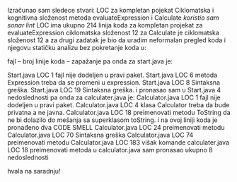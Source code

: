 Izračunao sam sledece stvari:
LOC za kompletan pojekat
Ciklomatska i kognitivna složenost metoda evaluateExpression i Calculate
 *koristio sam sonar lint* 
LOC ima ukupno 214 linija koda za kompletan projekat
 za evaluateExpression ciklomatska složenost 12 za Calculate je ciklomatska složenost 12 
 a za drugi zadatak je bio da uradim neformalan pregled koda i njegovu statičku analizu bez pokretanje koda u:

fajl – broj linije koda – zapažanje
pa onda za start.java je:

Start.java LOC 1  fajl nije dodeljen u pravi paket.
Start.java LOC 6  metoda Expression treba da se promeni u expression. 
Start.java LOC 8  Sintaksna greška.
Start.java LOC 19 Sintaksna greška.
i pronasao sam u Start.java 4 nedoslednosti
pa onda za calculater.java je:
Calculator.java LOC 1 fajl nije dodeljen u pravi paket.
Calculator.java LOC 4 klasa Calculator treba da bude privatna a ne javna.
Calculator.java LOC 18 preimenovati metodu ToString da ne bi dolazilo do mešanja sa superklasom toString. i na ovoj liniji koda je pronađeno dva CODE SMELL
Calculator.java LOC 24 preimenovati metodu 
Calculator.java LOC 70 Sintaksna greška 
Calculator.java LOC 74 preimenovati metodu
Calculator.java LOC 183 višak komande
calculater.java LOC 18 preimenovati  metoda
u calculator.java sam pronasao ukupno 8 nedoslednosti 

hvala na saradnju!
